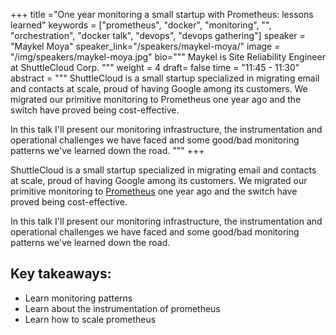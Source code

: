 +++
title ="One year monitoring a small startup with Prometheus: lessons learned"
keywords = ["prometheus", "docker", "monitoring", "", "orchestration",  "docker talk", "devops", "devops gathering"]
speaker = "Maykel Moya"
speaker_link="/speakers/maykel-moya/"
image = "/img/speakers/maykel-moya.jpg"
bio="""
Maykel is Site Reliability Engineer at ShuttleCloud Corp.
"""
weight = 4
draft= false
time = "11:45 - 11:30"
abstract = """
ShuttleCloud is a small startup specialized in migrating email and contacts at scale, proud of having Google among its customers. We migrated our primitive monitoring to Prometheus one year ago and the switch have proved being cost-effective.

In this talk I'll present our monitoring infrastructure, the instrumentation and operational challenges we have faced and some good/bad monitoring patterns we've learned down the road.
"""
+++

ShuttleCloud is a small startup specialized in migrating email and contacts at scale, proud of having Google among its customers. We migrated our primitive monitoring to [Prometheus](https://prometheus.io) one year ago and the switch have proved being cost-effective.

In this talk I'll present our monitoring infrastructure, the instrumentation and operational challenges we have faced and some good/bad monitoring patterns we've learned down the road.


## Key takeaways:

* Learn monitoring patterns
* Learn about the instrumentation of prometheus
* Learn how to scale prometheus
